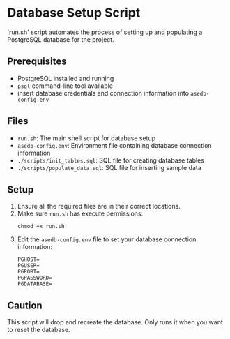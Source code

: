 # Database Setup Script

'run.sh' script automates the process of setting up and populating a PostgreSQL database for the project.

## Prerequisites

- PostgreSQL installed and running
- `psql` command-line tool available
- insert database credentials and connection information into `asedb-config.env`

## Files

- `run.sh`: The main shell script for database setup
- `asedb-config.env`: Environment file containing database connection information
- `./scripts/init_tables.sql`: SQL file for creating database tables
- `./scripts/populate_data.sql`: SQL file for inserting sample data

## Setup

1. Ensure all the required files are in their correct locations.
2. Make sure `run.sh` has execute permissions:
   ```
   chmod +x run.sh
   ```
3. Edit the `asedb-config.env` file to set your database connection information:
   ```
   PGHOST=
   PGUSER=
   PGPORT=
   PGPASSWORD=
   PGDATABASE=
   ```

## Caution

This script will drop and recreate the database. Only runs it when you want to reset the database.
